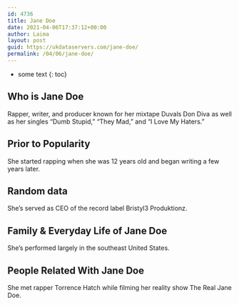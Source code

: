 ```yaml
---
id: 4736
title: Jane Doe
date: 2021-04-06T17:37:12+00:00
author: Laima
layout: post
guid: https://ukdataservers.com/jane-doe/
permalink: /04/06/jane-doe/
---
```


* some text
{: toc}


## Who is Jane Doe
                  
                  
                  
Rapper, writer, and producer known for her mixtape Duvals Don Diva as well as her singles &#8220;Dumb Stupid,&#8221; &#8220;They Mad,&#8221; and &#8220;I Love My Haters.&#8221;
                  
              
            
              
            
                
                
                
## Prior to Popularity
                  
                  
                  
She started rapping when she was 12 years old and began writing a few years later.
                  
              
            
              
            
                
                
                
## Random data
                  
                  
                  
She&#8217;s served as CEO of the record label Bristyl3 Produktionz.
                  
              
            
              
            
                
                
                
## Family & Everyday Life of Jane Doe
                  
                  
                  
She&#8217;s performed largely in the southeast United States.
                  
              
            
              
            
                
                
                
## People Related With Jane Doe
                  
                  
                  
She met rapper Torrence Hatch while filming her reality show The Real Jane Doe.
                  
              
            
              
            
                
              
            
              
              
            
            
              
            
          
          
          